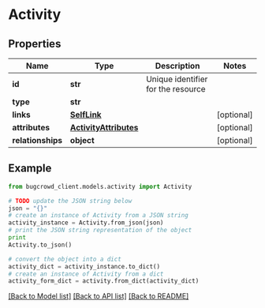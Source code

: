 # Activity


## Properties

Name | Type | Description | Notes
------------ | ------------- | ------------- | -------------
**id** | **str** | Unique identifier for the resource | 
**type** | **str** |  | 
**links** | [**SelfLink**](SelfLink.md) |  | [optional] 
**attributes** | [**ActivityAttributes**](ActivityAttributes.md) |  | [optional] 
**relationships** | **object** |  | [optional] 

## Example

```python
from bugcrowd_client.models.activity import Activity

# TODO update the JSON string below
json = "{}"
# create an instance of Activity from a JSON string
activity_instance = Activity.from_json(json)
# print the JSON string representation of the object
print
Activity.to_json()

# convert the object into a dict
activity_dict = activity_instance.to_dict()
# create an instance of Activity from a dict
activity_form_dict = activity.from_dict(activity_dict)
```
[[Back to Model list]](../README.md#documentation-for-models) [[Back to API list]](../README.md#documentation-for-api-endpoints) [[Back to README]](../README.md)


